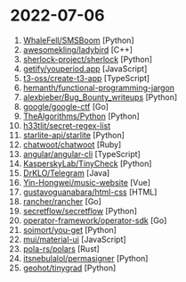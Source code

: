 # 2022-07-06

1. [WhaleFell/SMSBoom](https://github.com/WhaleFell/SMSBoom "短信轰炸/短信测压/ | 一个健壮免费的python短信轰炸程序，专门炸坏蛋蛋，百万接口，多线程全自动添加有效接口，支持异步协程百万并发，全免费的短信轰炸工具！！高一美术生开发全网首发！！") [Python]
2. [awesomekling/ladybird](https://github.com/awesomekling/ladybird "Ladybird web browser") [C++]
3. [sherlock-project/sherlock](https://github.com/sherlock-project/sherlock "🔎 Hunt down social media accounts by username across social networks") [Python]
4. [getify/youperiod.app](https://github.com/getify/youperiod.app "YouPeriod.app -- the privacy-first period tracking app") [JavaScript]
5. [t3-oss/create-t3-app](https://github.com/t3-oss/create-t3-app "Quickest way to start a new web app with full stack typesafety") [TypeScript]
6. [hemanth/functional-programming-jargon](https://github.com/hemanth/functional-programming-jargon "Jargon from the functional programming world in simple terms!") 
7. [alexbieber/Bug_Bounty_writeups](https://github.com/alexbieber/Bug_Bounty_writeups "BUG BOUNTY WRITEUPS - OWASP TOP 10 🔴🔴🔴🔴✔") [Python]
8. [google/google-ctf](https://github.com/google/google-ctf "Google CTF") [Go]
9. [TheAlgorithms/Python](https://github.com/TheAlgorithms/Python "All Algorithms implemented in Python") [Python]
10. [h33tlit/secret-regex-list](https://github.com/h33tlit/secret-regex-list "List of regex for scraping secret API keys and juicy information.") 
11. [starlite-api/starlite](https://github.com/starlite-api/starlite "Light, Flexible and Extensible ASGI API framework") [Python]
12. [chatwoot/chatwoot](https://github.com/chatwoot/chatwoot "Open-source customer engagement suite, an alternative to Intercom, Zendesk, Salesforce Service Cloud etc. 🔥💬") [Ruby]
13. [angular/angular-cli](https://github.com/angular/angular-cli "CLI tool for Angular") [TypeScript]
14. [KasperskyLab/TinyCheck](https://github.com/KasperskyLab/TinyCheck "TinyCheck allows you to easily capture network communications from a smartphone or any device which can be associated to a Wi-Fi access point in order to quickly analyze them. This can be used to check if any suspect or malicious communication is outgoing from a smartphone, by using heuristics or specific Indicators of Compromise (IoCs). In orde…") [Python]
15. [DrKLO/Telegram](https://github.com/DrKLO/Telegram "Telegram for Android source") [Java]
16. [Yin-Hongwei/music-website](https://github.com/Yin-Hongwei/music-website "🎧 Vue + SpringBoot + MyBatis 音乐网站") [Vue]
17. [gustavoguanabara/html-css](https://github.com/gustavoguanabara/html-css "Curso de HTML5 e CSS3") [HTML]
18. [rancher/rancher](https://github.com/rancher/rancher "Complete container management platform") [Go]
19. [secretflow/secretflow](https://github.com/secretflow/secretflow "A unified framework for privacy-preserving data analysis and machine learning") [Python]
20. [operator-framework/operator-sdk](https://github.com/operator-framework/operator-sdk "SDK for building Kubernetes applications. Provides high level APIs, useful abstractions, and project scaffolding.") [Go]
21. [soimort/you-get](https://github.com/soimort/you-get "⏬ Dumb downloader that scrapes the web") [Python]
22. [mui/material-ui](https://github.com/mui/material-ui "MUI Core is a collection of React UI libraries for shipping new features faster. Start with Material UI, our fully-loaded component library, or bring your own design system to our production-ready components.") [JavaScript]
23. [pola-rs/polars](https://github.com/pola-rs/polars "Fast multi-threaded DataFrame library in Rust | Python | Node.js") [Rust]
24. [itsnebulalol/permasigner](https://github.com/itsnebulalol/permasigner "🖊 Permanently signs IPAs on jailbroken iDevices (persists on stock).") [Python]
25. [geohot/tinygrad](https://github.com/geohot/tinygrad "You like pytorch? You like micrograd? You love tinygrad! ❤️") [Python]
